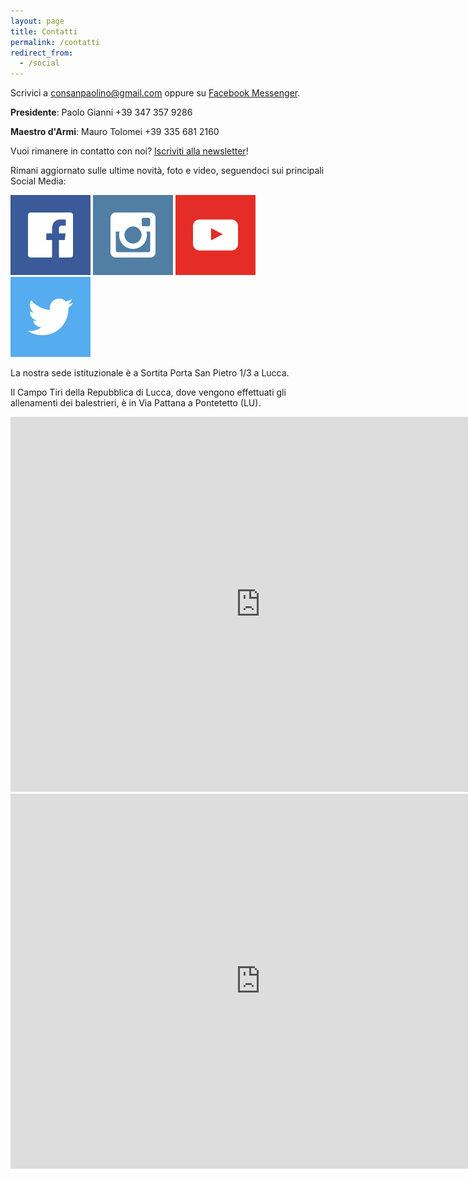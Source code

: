 ```yaml
---
layout: page
title: Contatti
permalink: /contatti
redirect_from:
  - /social
---
```


Scrivici a consanpaolino@gmail.com oppure su [Facebook Messenger](http://m.me/consanpaolino).

**Presidente**: Paolo Gianni  +39 347 357 9286

**Maestro d'Armi**: Mauro Tolomei +39 335 681 2160

Vuoi rimanere in contatto con noi? [Iscriviti alla newsletter](/newsletter/)!

Rimani aggiornato sulle ultime novità, foto e video, seguendoci sui principali Social Media:

[![facebook](/tumblr_files/tumblr_inline_of35jxCyhm1qbpldy_500.png)](https://fb.com/consanpaolino)
[![instagram](/tumblr_files/tumblr_inline_of35kb7R6z1qbpldy_500.png)](https://instagram.com/consanpaolino)
[![youtube](/tumblr_files/tumblr_inline_of35kgaBj61qbpldy_500.png)](https://www.youtube.com/channel/UC8fqZye7eBrSWTbd5dzyUCg)
[![twitter](/tumblr_files/tumblr_inline_ogg7koeRYY1qbpldy_500.png)](https://twitter.com/consanpaolino)

La nostra sede istituzionale è a Sortita Porta San Pietro 1/3 a Lucca.

Il Campo Tiri della Repubblica di Lucca, dove vengono effettuati gli allenamenti dei balestrieri, è in Via Pattana a Pontetetto (LU).

<iframe src="https://www.google.com/maps/embed?pb=!1m14!1m8!1m3!1d179.8636699780067!2d10.5029527!3d43.8388566!3m2!1i1024!2i768!4f13.1!3m3!1m2!1s0x0%3A0x35ef9ae3599267f3!2sContrade+San+Paolino!5e0!3m2!1sit!2sit!4v1523474038822" width="800" height="600" frameborder="0" style="border:0" allowfullscreen></iframe>

<iframe src="https://www.google.com/maps/embed?pb=!1m18!1m12!1m3!1d2878.550566010121!2d10.489833051401243!3d43.823680979013346!2m3!1f0!2f0!3f0!3m2!1i1024!2i768!4f13.1!3m3!1m2!1s0x12d5846710b16863%3A0x6a91578e7bf2b71a!2sCampo+Tiri+della+Repubblica+di+Lucca!5e0!3m2!1sit!2sit!4v1523474284968" width="800" height="600" frameborder="0" style="border:0" allowfullscreen></iframe>